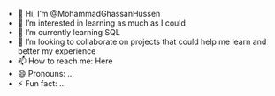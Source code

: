 - 👋 Hi, I’m @MohammadGhassanHussen
- 👀 I’m interested in learning as much as I could 
- 🌱 I’m currently learning SQL
- 💞️ I’m looking to collaborate on projects that could help me learn and better my experience
- 📫 How to reach me: Here
- 😄 Pronouns: ...
- ⚡ Fun fact: ...

<!---
MohammadGhassanHussen/MohammadGhassanHussen is a ✨ special ✨ repository because its `README.md` (this file) appears on your GitHub profile.
You can click the Preview link to take a look at your changes.
--->
